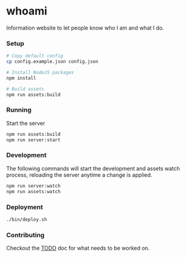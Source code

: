 # whoami

Information website to let people know who I am and what I do.

### Setup

```bash
# Copy default config
cp config.example.json config.json

# Install NodeJS packages
npm install

# Build assets
npm run assets:build
```

### Running

Start the server

```bash
npm run assets:build
npm run server:start
```

### Development

The following commands will start the development and assets watch process, reloading the server anytime a change is applied.

```bash
npm run server:watch
npm run assets:watch
```

### Deployment

```bash
./bin/deploy.sh
```

### Contributing

Checkout the [TODO](TODO.md) doc for what needs to be worked on.

